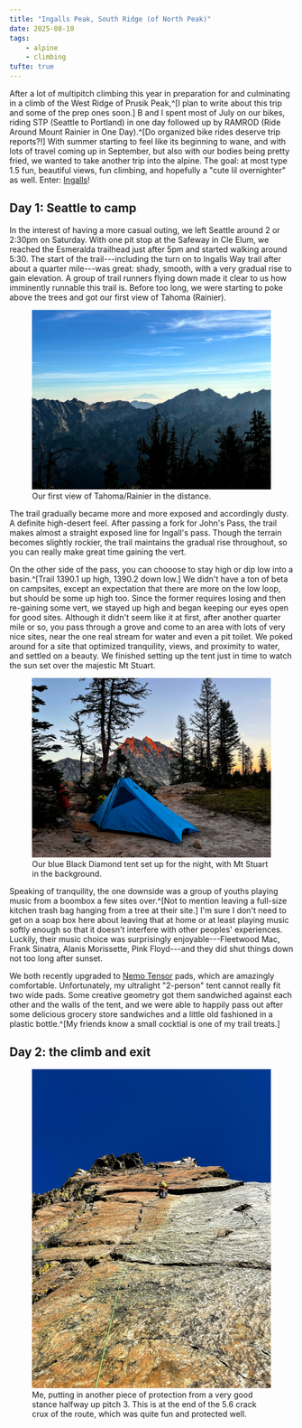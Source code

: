 ```yaml
---
title: "Ingalls Peak, South Ridge (of North Peak)"
date: 2025-08-10
tags:
    - alpine
    - climbing
tufte: true
---
```


After a lot of multipitch climbing this year in preparation for and culminating in a climb of the West Ridge of Prusik Peak,^[I plan to write about this trip and some of the prep ones soon.] B and I spent most of July on our bikes, riding STP (Seattle to Portland) in one day followed up by RAMROD (Ride Around Mount Rainier in One Day).^[Do organized bike rides deserve trip reports?!]  With summer starting to feel like its beginning to wane, and with lots of travel coming up in September, but also with our bodies being pretty fried, we wanted to take another trip into the alpine.  The goal: at most type 1.5 fun, beautiful views, fun climbing, and hopefully a "cute lil overnighter" as well.  Enter: [Ingalls](https://www.mountainproject.com/area/110928196/ingalls-peak)!

## Day 1: Seattle to camp

In the interest of having a more casual outing, we left Seattle around 2 or 2:30pm on Saturday.  With one pit stop at the Safeway in Cle Elum, we reached the Esmeralda trailhead just after 5pm and started walking around 5:30.  The start of the trail---including the turn on to Ingalls Way trail after about a quarter mile---was great: shady, smooth, with a very gradual rise to gain elevation.  A group of trail runners flying down made it clear to us how imminently runnable this trail is.  Before too long, we were starting to poke above the trees and got our first view of Tahoma (Rainier).

<figure>
<img src="./rainier-first.jpg" alt="First view of Tahoma (Rainier)" />
<figcaption>Our first view of Tahoma/Rainier in the distance.</figcaption>
</figure>

The trail gradually became more and more exposed and accordingly dusty.  A definite high-desert feel.  After passing a fork for John's Pass, the trail makes almost a straight exposed line for Ingall's pass.  Though the terrain becomes slightly rockier, the trail maintains the gradual rise throughout, so you can really make great time gaining the vert.

On the other side of the pass, you can chooose to stay high or dip low into a basin.^[Trail 1390.1 up high, 1390.2 down low.] We didn't have a ton of beta on campsites, except an expectation that there are more on the low loop, but should be some up high too.  Since the former requires losing and then re-gaining some vert, we stayed up high and began keeping our eyes open for good sites.  Although it didn't seem like it at first, after another quarter mile or so, you pass through a grove and come to an area with lots of very nice sites, near the one real stream for water and even a pit toilet.  We poked around for a site that optimized tranquility, views, and proximity to water, and settled on a beauty.  We finished setting up the tent just in time to watch the sun set over the majestic Mt Stuart.

<figure>
<img src="./camp-stuart.jpg" alt="Our blue Black Diamond tent set up for the night, with Mt Stuart in the background." />
<figcaption>Our blue Black Diamond tent set up for the night, with Mt Stuart in the background.</figcaption>
</figure>

Speaking of tranquility, the one downside was a group of youths playing music from a boombox a few sites over.^[Not to mention leaving a full-size kitchen trash bag hanging from a tree at their site.]  I'm sure I don't need to get on a soap box here about leaving that at home or at least playing music softly enough so that it doesn't interfere with other peoples' experiences.  Luckily, their music choice was surprisingly enjoyable---Fleetwood Mac, Frank Sinatra, Alanis Morissette, Pink Floyd---and they did shut things down not too long after sunset.

We both recently upgraded to [Nemo Tensor](https://amzn.to/45LfArl) pads, which are amazingly comfortable.  Unfortunately, my ultralight "2-person" tent cannot really fit two wide pads.  Some creative geometry got them sandwiched against each other and the walls of the tent, and we were able to happily pass out after some delicious grocery store sandwiches and a little old fashioned in a plastic bottle.^[My friends know a small cocktial is one of my trail treats.]

## Day 2: the climb and exit


<figure>
<img src="./me-pitch-3.jpg" alt="Me, putting in another piece of protection from a very good stance halfway up pitch 3." />
<figcaption>Me, putting in another piece of protection from a very good stance halfway up pitch 3.  This is at the end of the 5.6 crack crux of the route, which was quite fun and protected well.</figcaption>
</figure>